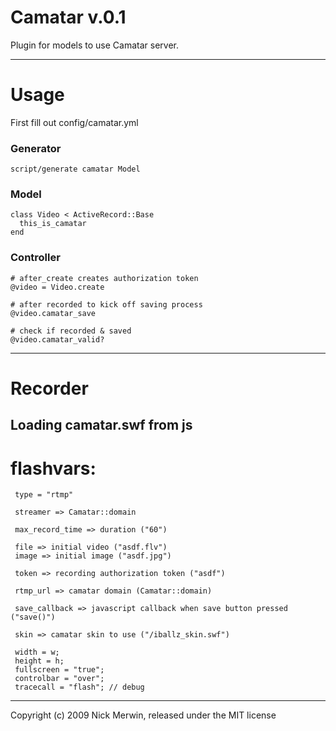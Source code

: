 Camatar v.0.1
=============

Plugin for models to use Camatar server.

---

Usage
=====

First fill out config/camatar.yml

### Generator

    script/generate camatar Model

### Model

    class Video < ActiveRecord::Base
      this_is_camatar
    end
    
### Controller
    
    # after_create creates authorization token
    @video = Video.create
    
    # after recorded to kick off saving process
    @video.camatar_save 
    
    # check if recorded & saved
    @video.camatar_valid? 

---
 
Recorder
======== 
 
## Loading camatar.swf from js
# flashvars:
 
     type = "rtmp"
 
     streamer => Camatar::domain
 
     max_record_time => duration ("60")
 
     file => initial video ("asdf.flv")
     image => initial image ("asdf.jpg")

     token => recording authorization token ("asdf")
 
     rtmp_url => camatar domain (Camatar::domain)
 
     save_callback => javascript callback when save button pressed ("save()")

     skin => camatar skin to use ("/iballz_skin.swf")
 
     width = w;
     height = h;
     fullscreen = "true";
     controlbar = "over";
     tracecall = "flash"; // debug
 
--- 

Copyright (c) 2009 Nick Merwin, released under the MIT license
